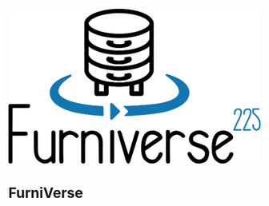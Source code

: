 ![](https://raw.githubusercontent.com/nightm4re94/FurniVerse/main/resources/FurniVerse-Logo.png)

# FurniVerse

